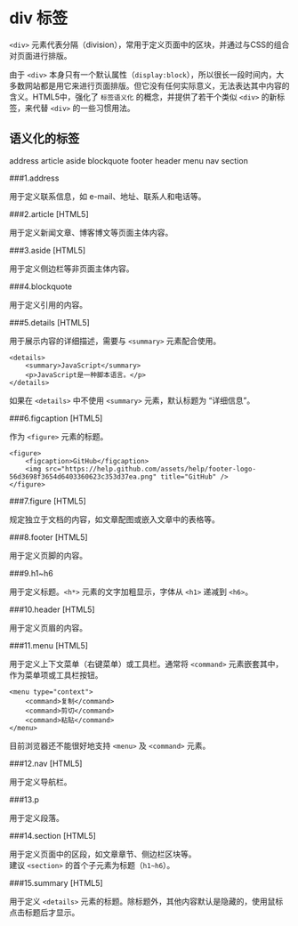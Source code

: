 div 标签
========

`<div>` 元素代表分隔（division），常用于定义页面中的区块，并通过与CSS的组合对页面进行排版。

由于 `<div>` 本身只有一个默认属性（`display:block`），所以很长一段时间内，大多数网站都是用它来进行页面排版。但它没有任何实际意义，无法表达其中内容的含义。HTML5中，强化了 `标签语义化` 的概念，并提供了若干个类似 `<div>` 的新标签，来代替 `<div>` 的一些习惯用法。

语义化的标签
-----------

address article aside blockquote footer header menu nav section

###1.address

用于定义联系信息，如 e-mail、地址、联系人和电话等。

###2.article [HTML5]

用于定义新闻文章、博客博文等页面主体内容。

###3.aside [HTML5]

用于定义侧边栏等非页面主体内容。

###4.blockquote

用于定义引用的内容。

###5.details [HTML5]

用于展示内容的详细描述，需要与 `<summary>` 元素配合使用。

	<details>
		<summary>JavaScript</summary>
		<p>JavaScript是一种脚本语言。</p>
	</details>

如果在 `<details>` 中不使用 `<summary>` 元素，默认标题为 “详细信息”。

###6.figcaption [HTML5]

作为 `<figure>` 元素的标题。

	<figure>
		<figcaption>GitHub</figcaption>
		<img src="https://help.github.com/assets/help/footer-logo-56d3698f3654d6403360623c353d37ea.png" title="GitHub" />
	</figure>

###7.figure [HTML5]

规定独立于文档的内容，如文章配图或嵌入文章中的表格等。

###8.footer [HTML5]

用于定义页脚的内容。

###9.h1~h6

用于定义标题。`<h*>` 元素的文字加粗显示，字体从 `<h1>` 递减到 `<h6>`。

###10.header [HTML5]

用于定义页眉的内容。

###11.menu [HTML5]

用于定义上下文菜单（右键菜单）或工具栏。通常将 `<command>` 元素嵌套其中，作为菜单项或工具栏按钮。

	<menu type="context">
		<command>复制</command>
		<command>剪切</command>
		<command>粘贴</command>
	</menu>

目前浏览器还不能很好地支持 `<menu>` 及 `<command>` 元素。

###12.nav [HTML5]

用于定义导航栏。

###13.p

用于定义段落。

###14.section [HTML5]

用于定义页面中的区段，如文章章节、侧边栏区块等。  
建议 `<section>` 的首个子元素为标题（`h1~h6`）。

###15.summary [HTML5]

用于定义 `<details>` 元素的标题。除标题外，其他内容默认是隐藏的，使用鼠标点击标题后才显示。